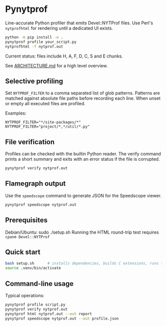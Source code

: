 # Pynytprof

Line-accurate Python profiler that emits Devel::NYTProf files. Use Perl's `nytprofhtml`
for rendering until a dedicated UI exists.

```bash
python -m pip install -e .
pynytprof profile your_script.py
nytprofhtml -f nytprof.out
```

Current status: files include H, A, F, D, C, S and E chunks.

See [ARCHITECTURE.md](docs/ARCHITECTURE.md) for a high level overview.

## Selective profiling
Set `NYTPROF_FILTER` to a comma separated list of glob patterns.
Patterns are matched against absolute file paths before recording each
line. When unset or empty all executed files are profiled.

Examples:

```
NYTPROF_FILTER="*/site-packages/*"
NYTPROF_FILTER="project/*,*/util/*.py"
```

## File verification
Profiles can be checked with the builtin Python reader.
The verify command prints a short summary and exits with
an error status if the file is corrupted.

```bash
pynytprof verify nytprof.out
```

## Flamegraph output
Use the `speedscope` command to generate JSON for the Speedscope viewer.

```bash
pynytprof speedscope nytprof.out
```

## Prerequisites
Debian/Ubuntu:  sudo ./setup.sh
Running the HTML round-trip test requires `cpanm Devel::NYTProf`

## Quick start
```bash
bash setup.sh      # installs dependencies, builds C extensions, runs tests
source .venv/bin/activate
```

## Command-line usage
Typical operations:

```bash
pynytprof profile script.py
pynytprof verify nytprof.out
pynytprof html nytprof.out --out report
pynytprof speedscope nytprof.out --out profile.json
```
